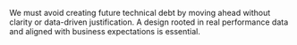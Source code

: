 We must avoid creating future technical debt by moving ahead without clarity or data-driven justification. A design rooted in real performance data and aligned with business expectations is essential.